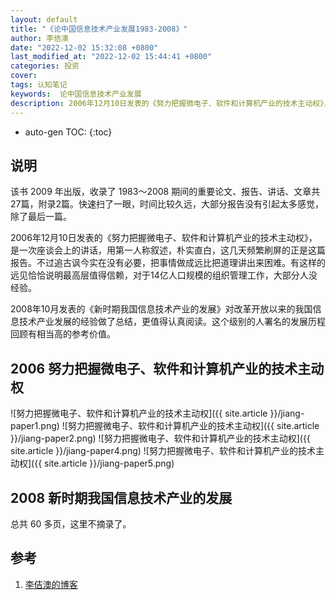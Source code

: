 ```yaml
---
layout: default
title: "《论中国信息技术产业发展1983-2008》"
author: 李佶澳
date: "2022-12-02 15:32:08 +0800"
last_modified_at: "2022-12-02 15:44:41 +0800"
categories: 投资
cover:
tags: 认知笔记
keywords:  论中国信息技术产业发展
description: 2006年12月10日发表的《努力把握微电子、软件和计算机产业的技术主动权》，是一次座谈会上的讲话，用第一人称叙述，朴实直白。这几天频繁刷屏的正是这篇报告，
---
```


* auto-gen TOC:
{:toc}

## 说明

该书 2009 年出版，收录了 1983～2008 期间的重要论文、报告、讲话、文章共27篇，附录2篇。快速扫了一眼，时间比较久远，大部分报告没有引起太多感觉，除了最后一篇。

2006年12月10日发表的《努力把握微电子、软件和计算机产业的技术主动权》，是一次座谈会上的讲话，用第一人称叙述，朴实直白，这几天频繁刷屏的正是这篇报告。不过追古讽今实在没有必要，把事情做成远比把道理讲出来困难。有这样的远见恰恰说明最高层值得信赖，对于14亿人口规模的组织管理工作，大部分人没经验。

2008年10月发表的《新时期我国信息技术产业的发展》对改革开放以来的我国信息技术产业发展的经验做了总结，更值得认真阅读。这个级别的人署名的发展历程回顾有相当高的参考价值。

## 2006 努力把握微电子、软件和计算机产业的技术主动权

![努力把握微电子、软件和计算机产业的技术主动权]({{ site.article }}/jiang-paper1.png)
![努力把握微电子、软件和计算机产业的技术主动权]({{ site.article }}/jiang-paper2.png)
![努力把握微电子、软件和计算机产业的技术主动权]({{ site.article }}/jiang-paper4.png)
![努力把握微电子、软件和计算机产业的技术主动权]({{ site.article }}/jiang-paper5.png)

## 2008 新时期我国信息技术产业的发展

总共 60 多页，这里不摘录了。

## 参考

1. [李佶澳的博客][1]

[1]: https://www.lijiaocn.com "李佶澳的博客"

